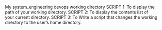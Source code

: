 My system_engineering devops working directory
SCRIPT 1: To display the path of your working directory.
SCRIPT 2: To display the contents list of your current directory.
SCRIPT 3: To Write a script that changes the working directory to the user’s home directory.
